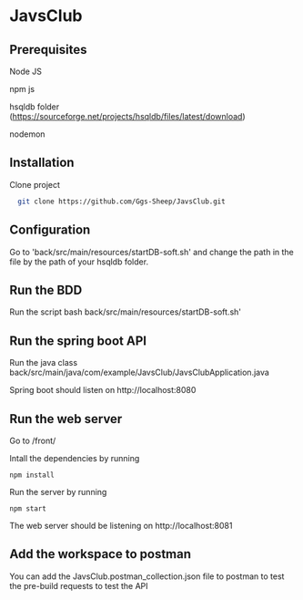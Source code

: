 
# JavsClub


## Prerequisites
Node JS

npm js

hsqldb folder (https://sourceforge.net/projects/hsqldb/files/latest/download)

nodemon

## Installation

Clone project

```bash
  git clone https://github.com/Ggs-Sheep/JavsClub.git
```

## Configuration
Go to 'back/src/main/resources/startDB-soft.sh'
and change the path in the file by the path of your hsqldb folder.

## Run the BDD

Run the script bash back/src/main/resources/startDB-soft.sh'

## Run the spring boot API

Run the java class back/src/main/java/com/example/JavsClub/JavsClubApplication.java

Spring boot should listen on http://localhost:8080  

## Run the web server

Go to /front/

Intall the dependencies by running 
```
npm install

```

Run the server by running 

```
npm start
```

The web server should be listening on http://localhost:8081


## Add the workspace to postman

You can add the JavsClub.postman_collection.json file to postman to test the pre-build requests to test the API
